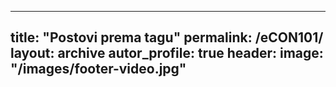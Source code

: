 
---
title: "Postovi prema tagu"
permalink: /eCON101/
layout: archive
autor_profile: true
header: 
   image: "/images/footer-video.jpg"
---

